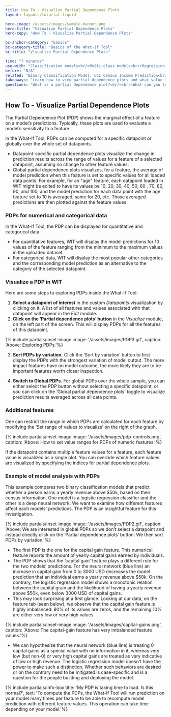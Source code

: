 ```yaml
---
title: How To - Visualize Partial Dependence Plots
layout: layouts/tutorial.liquid

hero-image: /assets/images/sample-banner.png
hero-title: "Visualize Partial Dependence Plots"
hero-copy: "How To - Visualize Partial Dependence Plots"

bc-anchor-category: "basics"
bc-category-title: "Basics of the What-If Tool"
bc-title: "Visualize Partial Dependence Plots"

time: "7 minutes"
use-with: "Classification models<br/>Multi-class models<br/>Regression models"
before: "N/A"
related: "Binary Classification Model: UCI Census Income Prediction<br/><br/>Multi-class Classification Model: Flowers Species Identification<br/><br/>Regression Model: UCI Census Age Prediction"
takeaways: "Learn how to view partial dependence plots and what value they provide."
questions: "What is a partial dependence plot?<br/><br/>What can you learn from it?<br/><br/>How does one visualize datapoint-specific and global partial dependence plots?"
---
```


## How To - Visualize Partial Dependence Plots

The Partial Dependence Plot (PDP) shows the marginal effect of a feature on a model’s predictions. Typically, these plots are used to evaluate a model’s sensitivity to a feature.

In the What-If Tool, PDPs can be computed for a specific datapoint or globally over the whole set of datapoints.
- Datapoint-specific partial dependence plots visualize the change in prediction results across the range of values for a feature of a selected datapoint, assuming no change to other feature values.
- Global partial dependence plots visualizes, for a feature, the average of model prediction when this feature is set to specific values for all loaded data points.  For example, for an "age" feature, each datapoint loaded in WIT might be edited to have its values be 10, 20, 30, 40, 50, 60 , 70, 80, 90, and 100, and the model prediction for each data point with the age feature set to 10 is averaged, same for 20, etc. Those averaged predictions are then plotted against the feature values.

### PDPs for numerical and categorical data 

In the What-If Tool, the  PDP can be displayed for quantitative and categorical data. 
- For quantitative features, WIT will display the model predictions for 10 values of the feature ranging from the minimum to the maximum values in the uploaded dataset.
- For categorical data, WIT will display the most popular other categories and the corresponding model prediction as an alternative to the category of the selected datapoint.

### Visualize a PDP in WIT

Here are some steps to exploring PDPs inside the What-If Tool.

1. **Select a datapoint of interest** in the custom *Datapoints* visualization by clicking on it. A list of all features and values associated with that datapoint will appear in the *Edit* module.
2. **Click on the ‘Partial dependence plots’ button** in the *Visualize* module, on the left part of the screen. This will display PDPs for all the features of this datapoint.

{% include partials/inset-image image: '/assets/images/PDP3.gif', 
  caption: 'Above: Exploring PDPs.'%}

3. **Sort PDPs by variation.** Click the ‘Sort by variation’ button to first display the PDPs with the strongest variation of model output. The more impact features have on model outcome, the more likely they are to be important features worth closer inspection.

4. **Switch to Global PDPs.** For global PDPs over the whole sample, you can either select the PDP button without selecting a specific datapoint, or you can click on the ‘Global partial dependence plots’ toggle to visualize prediction results averaged across all data points.

### Additional features

One can restrict the range in which PDPs are calculated for each feature by modifying the ‘Set range of values to visualize’ on the right of the graph.

{% include partials/inset-image image: '/assets/images/pdp-controls.png', 
  caption: 'Above: How to set value ranges for PDPs of numeric features.'%}

If the datapoint contains multiple feature values for a feature, each feature value is visualized as a single plot. You can override which feature values are visualized by specifying the indices for partial dependence plots.

### Example of model analysis with PDPs

This example compares two binary classification models that predict whether a person earns a yearly revenue above $50k, based on their census information. One model is a logistic regression classifier and the other is a deep neural network. We want to examine how different features affect each models' predictions. The PDP is an insightful feature for this investigation.

{% include partials/inset-image image: '/assets/images/PDP2.gif', 
  caption: 'Above: We are interested in global PDPs so we don’t select a datapoint and instead directly click on the ‘Partial dependence plots’ button. We then sort PDPs by variation.'%}

- The first PDP is the one for the capital gain feature. This numerical feature reports the amount of yearly capital gains earned by individuals.
- The PDP shows that the ‘capital gain’ feature plays a different role for the two models’ predictions. For the neural network (blue line) an increase in capital gain from 0 to 3000 USD decreases the model prediction that an individual earns a yearly revenue above $50k. On the contrary, the logistic regression model shows a monotonic relation between the capital grain and the likelihood of having a yearly revenue above $50k, even below 3000 USD of capital gains.
- This may look surprising at a first glance. Looking at our data, on the feature tab (seen below), we observe that the capital gain feature is highly imbalanced: 90% of its values are zeros, and the remaining 10% are either very low or very high values.

{% include partials/inset-image image: '/assets/images/capital-gains.png', 
  caption: 'Above: The capital-gain feature has very imbalanced feature values.'%}

- We can hypothesize that the neural network (blue line) is treating 0 capital gains as a special value with no information in it, whereas very low (but non-0) or very high capital gains are treated as very indicative of low or high revenue. The logistic regression model doesn't have the power to make such a distinction. Whether such behaviors are desired or on the contrary need to be mitigated is case-specific and is a question for the people building and deploying the model.

{% include partials/info-box title: 'My PDP is taking time to load. Is this normal?', 
  text: 'To compute the PDPs, the What-If Tool will run prediction on your model many times per feature to be able to recompute model prediction with different feature values. This operation can take time depending on your model.'%}
